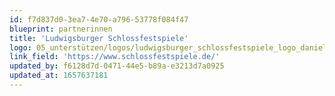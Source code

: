 ```yaml
---
id: f7d837d0-3ea7-4e70-a796-53778f084f47
blueprint: partnerinnen
title: 'Ludwigsburger Schlossfestspiele'
logo: 05_unterstützen/logos/ludwigsburger_schlossfestspiele_logo_daniel_wiesmann.jpg
link_field: 'https://www.schlossfestspiele.de/'
updated_by: f6128d7d-0471-44e5-b89a-e3213d7a0925
updated_at: 1657637181
---
```

